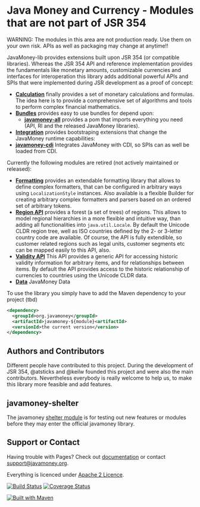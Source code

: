 Java Money and Currency - Modules that are not part of JSR 354
==============================================================

WARNING: The modules in this area are not production ready. Use them on your own risk. APIs as well as packaging
         may change at anytime!!
 
JavaMoney-lib provides extensions built upon JSR 354 (or compatible libraries).
Whereas the JSR 354 API and reference implementation provides the fundamentals like monetary amounts, customizable currencies 
and interfaces for interoperation this library adds additional powerful APIs and SPIs that were implemented during JSR 
development as a proof of concept:

* [**Calculation**](javamoney-calc) finally provides a set of monetary calculations and formulas. The idea here is to provide a comprehensive set of algorithms and tools to perform complex financial mathematics.
* [**Bundles**](bundles) provides easy to use bundles for depend upon:
  * [**javamoney-all**](bundles/java-money-all) provides a pom that imports everything you need (API, RI and the released JavaMoney libraries).
* [**Integration**](integration) provides bootstraping extensions that change the JavaMoney runtime capabilities:
 * [**javamoney-cdi**](integration/javamoney-cdi) Integrates JavaMoney with CDI, so SPIs can as well be loaded from CDI.

Currently the following modules are retired (not actively maintained or released):

* [**Formatting**](format) provides an extendable formatting library that allows to define complex formatters, that can be configured in arbitrary ways using `LocalizationStyle` instances.
Also available is a flexible Builder for creating arbitrary complex formatters and parsers based on an ordered set of arbitrary tokens.
* [**Region API**](regions) provides a forest (a set of trees) of regions. This allows to model regional hierarchies in a more flexible and intuitive way, than adding all functionalities into `java.util.Locale`.
By default the Unicode CLDR region tree, well as ISO countries defined by the 2- or 3-letter country code are available.
Of course, the API is fully extendible, so customer related regions such as legal units, customer segments etc can be mapped easily to this API, also.
* [**Validity API**](validity) This API provides a generic API for accessing historic validity information for arbitrary items, and for relationships between items.
By default the API provides access to the historic relationship of currencies to countries using the Unicode CLDR data.
* [**Data**](data) JavaMoney Data

To use the library you simply have to add the Maven dependency to your project (tbd)

```xml
<dependency>
  <groupId>org.javamoney</groupId>
  <artifactId>javamoney-${module}<artifactId>
  <versionId>the current version</version>
</dependency>
```

Authors and Contributors
------------------------
Different people have contributed to this project. During the development of JSR 354, @atsticks and @keilw founded this project and were also the main contributors. Nevertheless everybody is really welcome to help us, to make this library more feasible and add features.

javamoney-shelter
-----------------
The javamoney [shelter module](http://javamoney.github.io/shelter.html) is for testing out new features or modules before they may enter the official javamoney library.

Support or Contact
------------------
Having trouble with Pages? Check out [documentation](http://javamoney.org) or contact support@javamoney.org.

Everything is licenced under [Apache 2 Licence](LICENSE.txt).

[![Build Status](https://api.travis-ci.org/JavaMoney/javamoney-lib.png?branch=master)](https://travis-ci.org/JavaMoney/javamoney-lib)
[![Coverage Status](https://coveralls.io/repos/JavaMoney/javamoney-lib/badge.png)](https://coveralls.io/r/JavaMoney/javamoney-lib)

[![Built with Maven](http://maven.apache.org/images/logos/maven-feather.png)](http://maven.org/)

